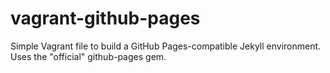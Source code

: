 vagrant-github-pages
====================

Simple Vagrant file to build a GitHub Pages-compatible Jekyll environment. Uses the "official" github-pages gem.
